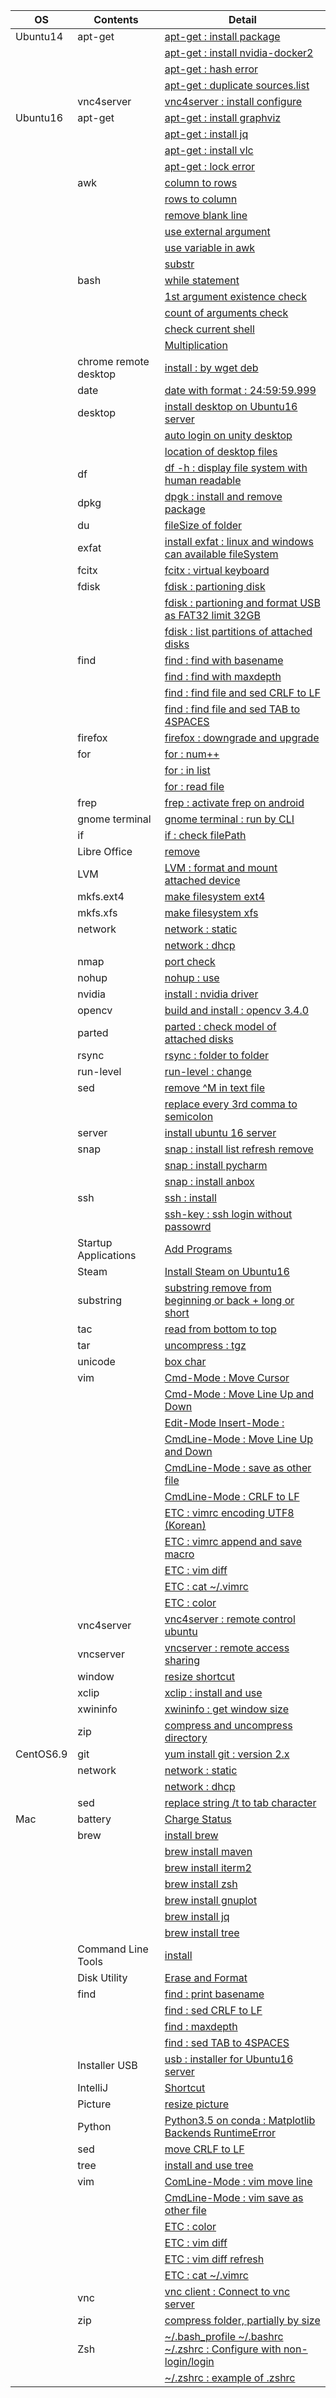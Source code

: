 | OS        | Contents              | Detail                                                                                                                          |
|-----------|-----------------------|---------------------------------------------------------------------------------------------------------------------------------|
| Ubuntu14  | apt-get               | [apt-get : install package](01_Ubuntu/01_14.04/01_apt-get/01_apt-get_install.md)                                                |
|           |                       | [apt-get : install nvidia-docker2](01_Ubuntu/01_14.04/01_apt-get/02_install_nvidia_docker_v2.md)                                |
|           |                       | [apt-get : hash error](01_Ubuntu/01_14.04/01_apt-get/03_apt-get_update_hash_sum_error.md)                                       |
|           |                       | [apt-get : duplicate sources.list](01_Ubuntu/01_14.04/01_apt-get/04_apt-get_Duplicate_sources.list.md)                          |
|           | vnc4server            | [vnc4server : install configure](01_Ubuntu/01_14.04/02_vnc4server/01_install_config_vnc4server.md)                              |
| Ubuntu16  | apt-get               | [apt-get : install graphviz](01_Ubuntu/02_16/01_apt-get/01_apt-get_install_graphviz_with_python3.5.md)                          |
|           |                       | [apt-get : install jq](01_Ubuntu/02_16/01_apt-get/02_apt-get_install_jq.md)                                                     |
|           |                       | [apt-get : install vlc](01_Ubuntu/02_16/01_apt-get/03_apt-get_install_vlc.md)                                                   |
|           |                       | [apt-get : lock error](01_Ubuntu/02_16/01_apt-get/04_apt-get_lock_error.md)                                                     |
|           | awk                   | [column to rows](01_Ubuntu/02_16/02_awk/01_awk_column_to_rows.md)                                                               | 
|           |                       | [rows to column](01_Ubuntu/02_16/02_awk/02_awk_rows_to_column.md)                                                               |
|           |                       | [remove blank line](01_Ubuntu/02_16/02_awk/03_awk_remove_blank_line.md)                                                         |
|           |                       | [use external argument](01_Ubuntu/02_16/02_awk/04_awk_use_external_argument.md)                                                 |
|           |                       | [use variable in awk](01_Ubuntu/02_16/02_awk/05_awk_use_variable.md)                                                            |
|           |                       | [substr](01_Ubuntu/02_16/02_awk/06_awk_substr.md)                                                                               |
|           | bash                  | [while statement](01_Ubuntu/02_16/03_bash/01_While_Statement.md)                                                                |
|           |                       | [1st argument existence check](01_Ubuntu/02_16/03_bash/02_f_condition_1st_argument_existence_check.md)                          |
|           |                       | [count of arguments check](01_Ubuntu/02_16/03_bash/03_if_condition_count_of_arguments_check.md)                                 |
|           |                       | [check current shell](01_Ubuntu/02_16/03_bash/04_check_current_shell.md)                                                        |
|           |                       | [Multiplication](01_Ubuntu/02_16/03_bash/05_Multiplication_on_Bash.md)                                                          |
|           | chrome remote desktop | [install : by wget deb](01_Ubuntu/02_16/04_chrome_remote_desktop/01_install_chrome_remote_desktop.md)                           |
|           | date                  | [date with format : 24:59:59.999](01_Ubuntu/02_16/05_date/01_date_with_hour_min_sec_nano.md)                                    |
|           | desktop               | [install desktop on Ubuntu16 server](01_Ubuntu/02_16/06_desktop/01_install_desktop_on_Ubuntu16_server.md)                       |
|           |                       | [auto login on unity desktop](01_Ubuntu/02_16/06_desktop/02_auto_login+on_ubuntu16_desktop.md)                                  |
|           |                       | [location of desktop files](01_Ubuntu/02_16/06_desktop/03_find_desktop_file.md)                                                 |
|           | df                    | [df -h : display file system with human readable](01_Ubuntu/02_16/07_df/01_df_with_human_readerble.md)                          |
|           | dpkg                  | [dpgk : install and remove package](01_Ubuntu/02_16/08_dpkg/01_dpkg_install_remove_package.md)                                  |
|           | du                    | [fileSize of folder](01_Ubuntu/02_16/09_du/01_du_file_size_of_folder.md)                                                        |
|           | exfat                 | [install exfat : linux and windows can available fileSystem](01_Ubuntu/02_16/10_exfat/01_install_exfat_on_ubuntu16.md)          |
|           | fcitx                 | [fcitx : virtual keyboard](01_Ubuntu/02_16/11_fcitx/01_disable_fcitx.md)                                                        |
|           | fdisk                 | [fdisk : partioning disk](01_Ubuntu/02_16/12_fdisk/01_fdisk_partioning_disk.md)                                                 |
|           |                       | [fdisk : partioning and format USB as FAT32 limit 32GB](01_Ubuntu/02_16/12_fdisk/02_format_USB_as_FAT32.md)                     |
|           |                       | [fdisk : list partitions of attached disks](01_Ubuntu/02_16/12_fdisk/03_fdisk_list_disks.md)                                    |
|           | find                  | [find : find with basename](01_Ubuntu/02_16/13_find/01_find_with_basename.md)                                                   |
|           |                       | [find : find with maxdepth](01_Ubuntu/02_16/13_find/02_find_with_maxdepth.md)                                                   |
|           |                       | [find : find file and sed CRLF to LF](01_Ubuntu/02_16/13_find/03_find_and_sed_move_CRLF_to_LF.md)                               |
|           |                       | [find : find file and sed TAB to 4SPACES](01_Ubuntu/02_16/13_find/04_find_and_sed_move_TAB_to_4SPACES.md)                       |
|           | firefox               | [firefox : downgrade and upgrade](01_Ubuntu/02_16/14_firefox/01_firefox_downgrade_57_to_45.md)                                  |
|           | for                   | [for : num++](01_Ubuntu/02_16/15_for_statement/01_for_num++.md)                                                                 |
|           |                       | [for : in list](01_Ubuntu/02_16/15_for_statement/02_for_in_list.md)                                                             |
|           |                       | [for : read file](01_Ubuntu/02_16/15_for_statement/03_for_read_file.md)                                                         |
|           | frep                  | [frep : activate frep on android](01_Ubuntu/02_16/16_frep/01_use_frep.md)                                                       |
|           | gnome terminal        | [gnome terminal : run by CLI](01_Ubuntu/02_16/17_gnome_terminal/01_run_gnome_terminal_by_CLI.md)                                |
|           | if                    | [if : check filePath](01_Ubuntu/02_16/18_if/01_if_check_filePath.md)                                                            |
|           | Libre Office          | [remove](01_Ubuntu/02_16/19_LibreOffice/01_remove_LibreOffice.md)                                                               |
|           | LVM                   | [LVM : format and mount attached device](01_Ubuntu/02_16/20_LVM/01_LVM_on_attached_device.md)                                   |
|           | mkfs.ext4             | [make filesystem ext4](01_Ubuntu/02_16/21_mkfs.ext4/01_mkfs.ext4_device.md)                                                     |
|           | mkfs.xfs              | [make filesystem xfs](01_Ubuntu/02_16/22_mkfs.xfs/01_mkfs.xfs_device.md)                                                        |
|           | network               | [network : static](01_Ubuntu/02_16/23_network/01_static/01_configure_static.md)                                                 |
|           |                       | [network : dhcp](01_Ubuntu/02_16/23_network/01_static/01_configure_static.md)                                                   |
|           | nmap                  | [port check](01_Ubuntu/02_16/24_nmap/01_install_use_nmap.md)                                                                    |
|           | nohup                 | [nohup : use](01_Ubuntu/02_16/25_nohup/01_use_nohup.md)                                                                         |
|           | nvidia                | [install : nvidia driver](01_Ubuntu/02_16/26_nvidia/01_install_nvidia_driver.md)                                                |
|           | opencv                | [build and install : opencv 3.4.0](01_Ubuntu/02_16/27_OpenCV/01_Build_OpenCV_3.4_with_opencv_contrib.md)                        |
|           | parted                | [parted : check model of attached disks](01_Ubuntu/02_16/28_parted/01_parted_list.md)                                           |
|           | rsync                 | [rsync : folder to folder](01_Ubuntu/02_16/29_rsync/01_rsync_folder_to_folder.md)                                               |
|           | run-level             | [run-level : change](01_Ubuntu/02_16/30_run-level/01_change_run-level.md)                                                       |
|           | sed                   | [remove \^M in text file](01_Ubuntu/02_16/31_sed/01_remove_^M_with_sed.md)                                                      | 
|           |                       | [replace every 3rd comma to semicolon](01_Ubuntu/02_16/31_sed/02_replace_every_3rd_comma_to_semicolon.md)                       |
|           | server                | [install ubuntu 16 server](01_Ubuntu/02_16/32_server/01_install_ubuntu16_server.md)                                             |
|           | snap                  | [snap : install list refresh remove](01_Ubuntu/02_16/33_snap/01_snap_install_list_changes_refresh_remove.md)                    |
|           |                       | [snap : install pycharm](01_Ubuntu/02_16/33_snap/02_snap_install_pycharm.md)                                                    |
|           |                       | [snap : install anbox](01_Ubuntu/02_16/33_snap/03_snap_install_anbox.md)                                                        | 
|           | ssh                   | [ssh : install](01_Ubuntu/02_16/34_ssh/01_install_ssh.md)                                                                       |
|           |                       | [ssh-key : ssh login without passowrd](01_Ubuntu/02_16/34_ssh/02_add_publicKey_to_server.md)                                    |
|           | Startup Applications  | [Add Programs](01_Ubuntu/02_16/35_Startup_Applications/01_add_programs.md)                                                      |
|           | Steam                 | [Install Steam on Ubuntu16](01_Ubuntu/02_16/36_Steam/01_install_Steam_on_ubuntu16.md)                                           |
|           | substring             | [substring remove from beginning or back + long or short](01_Ubuntu/02_16/37_substring/01_substring_remove.md)                  |
|           | tac                   | [read from bottom to top](01_Ubuntu/02_16/38_tac/01_tac.md)                                                                     |
|           | tar                   | [uncompress : tgz](01_Ubuntu/02_16/39_tar/01_uncompress_tgz.md)                                                                 |
|           | unicode               | [box char](01_Ubuntu/02_16/39_unicode/01_box_char.md)                                                                           |
|           | vim                   | [Cmd-Mode : Move Cursor](01_Ubuntu/02_16/40_vim/01_cmd-Mode/01_Move_Cursor.md)                                                  |
|           |                       | [Cmd-Mode : Move Line Up and Down](01_Ubuntu/02_16/40_vim/01_cmd-Mode/02_Move_Line_Up_and_Down.md)                              |
|           |                       | [Edit-Mode Insert-Mode : ]()                                                                                                    |
|           |                       | [CmdLine-Mode : Move Line Up and Down](01_Ubuntu/02_16/40_vim/03_cmdLine-Mode/01_Move_Line_Up_and_Down.md)                      | 
|           |                       | [CmdLine-Mode : save as other file](01_Ubuntu/02_16/40_vim/03_cmdLine-Mode/02_vim_save_as_other_File.md)                        |
|           |                       | [CmdLine-Mode : CRLF to LF](01_Ubuntu/02_16/40_vim/03_cmdLine-Mode/03_vim_CRLF_to_LF.md)                                        |
|           |                       | [ETC : vimrc encoding UTF8 (Korean)](01_Ubuntu/02_16/40_vim/04_ETC/01_vimrc_encoding_korean.md)                                 |
|           |                       | [ETC : vimrc append and save macro](01_Ubuntu/02_16/40_vim/04_ETC/02_vimrc_append_save_macro.md)                                |
|           |                       | [ETC : vim diff](01_Ubuntu/02_16/40_vim/04_ETC/03_vim_diff.md)                                                                  |
|           |                       | [ETC : cat ~/.vimrc](01_Ubuntu/02_16/40_vim/04_ETC/04_vimrc.md)                                                                 | 
|           |                       | [ETC : color](01_Ubuntu/02_16/40_vim/04_ETC/05_vimrc_color.md)                                                                  | 
|           | vnc4server            | [vnc4server : remote control ubuntu](01_Ubuntu/02_16/41_vnc4server/01_install_config_vnc4server.md)                             |
|           | vncserver             | [vncserver : remote access sharing](01_Ubuntu/02_16/41_vnc4server/02_configure_vncserver_on_ubuntu16_desktop.md)                |
|           | window                | [resize shortcut](01_Ubuntu/02_16/42_window/01_resize_window.md)                                                                |
|           | xclip                 | [xclip : install and use](01_Ubuntu/02_16/43_xclip/01_install_and_use_xclip.md)                                                 |
|           | xwininfo              | [xwininfo : get window size](01_Ubuntu/02_16/44_xwininfo/01_use_xwininfo.md)                                                    |
|           | zip                   | [compress and uncompress directory](01_Ubuntu/02_16/45_zip/01_zip_directory.md)                                                 | 
| CentOS6.9 | git                   | [yum install git : version 2.x](02_CentOS/01_6.9/01_git/01_yum_install_git.md)                                                  |
|           | network               | [network : static](02_CentOS/01_6.9/02_network/01_static.md)                                                                    |
|           |                       | [network : dhcp](02_CentOS/01_6.9/02_network/02_dhcp.md)                                                                        |
|           | sed                   | [replace string /t to tab character](02_CentOS/01_6.9/03_sed/01_sed_string_replace.md)                                          |
| Mac       | battery               | [Charge Status](03_Mac/01_Battery/01_Charge_Status.md)                                                                          |
|           | brew                  | [install brew](03_Mac/02_brew/01_install_brew.md)                                                                               |
|           |                       | [brew install maven](03_Mac/02_brew/02_brew_install_mavern.md)                                                                  |
|           |                       | [brew install iterm2](03_Mac/02_brew/03_brew_install_iterm2.md)                                                                 |
|           |                       | [brew install zsh](03_Mac/02_brew/04_brew_install_zsh.md)                                                                       |
|           |                       | [brew install gnuplot](03_Mac/02_brew/05_brew_install_gnuplot.md)                                                               |
|           |                       | [brew install jq](03_Mac/02_brew/06_brew_install_jq.md)                                                                         |
|           |                       | [brew install tree](03_Mac/02_brew/07_brew_install_tree.md)                                                                     |
|           | Command Line Tools    | [install](03_Mac/03_Command_Line_Tools/01_install_Command_Line_Tools.md)                                                        |
|           | Disk Utility          | [Erase and Format](03_Mac/04_Disk_Utility/01_Format_usb_on_mac.md)                                                              |
|           | find                  | [find : print basename](03_Mac/05_find/01_find_with_basename.md)                                                                |
|           |                       | [find : sed CRLF to LF](03_Mac/05_find/03_find_and_sed_move_CRLF_to_LF.md)                                                      |
|           |                       | [find : maxdepth](03_Mac/05_find/02_find_with_maxdepth.md)                                                                      |
|           |                       | [find : sed TAB to 4SPACES](03_Mac/05_find/04_find_and_sed_move_TAB_to_4SPACES.md)                                              |
|           | Installer USB         | [usb : installer for Ubuntu16 server](03_Mac/06_installer_usb/01_create_installer_usb_for_ubuntu16_server.md)                   |
|           | IntelliJ              | [Shortcut](03_Mac/07_IntelliJ/01_Shortcuts.md)                                                                                  |
|           | Picture               | [resize picture](03_Mac/08_Picture/01_resize_of_picture.md)                                                                     |
|           | Python                | [Python3.5 on conda : Matplotlib Backends RuntimeError](03_Mac/09_Python/01_with_Conda/01_Matplotlib_backends_RuntimeError.md)  |
|           | sed                   | [move CRLF to LF](03_Mac/10_sed/01_sed_remove_CRLF_to_LF.md)                                                                    |
|           | tree                  | [install and use tree](03_Mac/11_tree/01_install_use_tree_on_mac.md)                                                            |
|           | vim                   | [ComLine-Mode : vim move line](03_Mac/12_vim/03_CmdLine-Mode/01_vim_move_line.md)                                               |
|           |                       | [CmdLine-Mode : vim save as other file](03_Mac/12_vim/03_CmdLine-Mode/02_vim_save_as_other_File.md)                             |
|           |                       | [ETC : color](03_Mac/12_vim/04_ETC/01_vimrc_color_molokai.md)                                                                   |
|           |                       | [ETC : vim diff](03_Mac/12_vim/04_ETC/02_vim_diff.md)                                                                           |
|           |                       | [ETC : vim diff refresh](03_Mac/12_vim/04_ETC/03_vim_diff_refresh.md)                                                           |
|           |                       | [ETC : cat ~/.vimrc](03_Mac/12_vim/04_ETC/04_vimrc.md)                                                                          |
|           | vnc                   | [vnc client : Connect to vnc server](03_Mac/13_vnc_client/01_use_vnc_client.md)                                                 |
|           | zip                   | [compress folder, partially by size](03_Mac/14_zip/01_use_zip.md)                                                               |
|           | Zsh                   | [~/.bash_profile ~/.bashrc ~/.zshrc : Configure with non-login/login](03_Mac/15_zsh/01_explain_of_bash_profile_bashrc_zshrc.md) |
|           |                       | [~/.zshrc : example of .zshrc](03_Mac/15_zsh/02_example_of_zshrc.md)                                                            |
